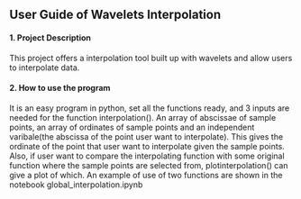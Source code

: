 ## User Guide of Wavelets Interpolation

#### 1. Project Description
This project offers a interpolation tool built up with wavelets and allow users to interpolate data.

#### 2. How to use the program
It is an easy program in python, set all the functions ready, and 3 inputs are needed for the function interpolation(). An array of abscissae of sample points, an array of ordinates of sample points and an independent varibale(the abscissa of the point user want to interpolate). This gives the ordinate of the point that user want to interpolate given the sample points.
Also, if user want to compare the interpolating function with some original function where the sample points are selected from, plotinterpolation() can give a plot of which. An example of use of two functions are shown in the notebook global_interpolation.ipynb








 
